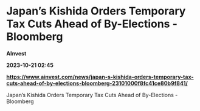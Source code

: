 # Japan’s Kishida Orders Temporary Tax Cuts Ahead of By-Elections - Bloomberg
**AInvest**

**2023-10-21 02:45**

**https://www.ainvest.com/news/japan-s-kishida-orders-temporary-tax-cuts-ahead-of-by-elections-bloomberg-23101000f8fc41ce80b9f841/**

Japan’s Kishida Orders Temporary Tax Cuts Ahead of By-Elections - Bloomberg
